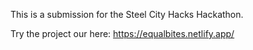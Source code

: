 This is a submission for the Steel City Hacks Hackathon.

Try the project our here: https://equalbites.netlify.app/
